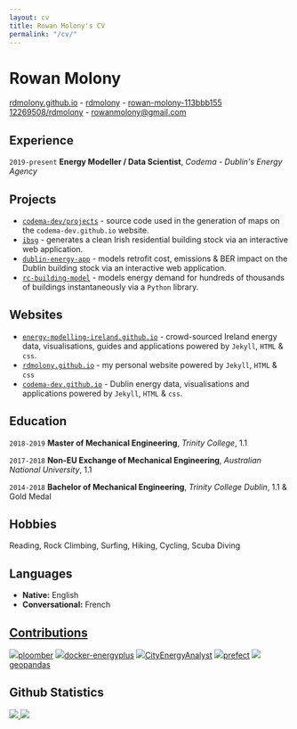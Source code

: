```yaml
---
layout: cv
title: Rowan Molony's CV
permalink: "/cv/"
---
```

# Rowan Molony

<div id="webaddress">
  <a href="https://rdmolony.github.io"><i class="fas fa-home"></i> rdmolony.github.io</a> -
  <a href="https://github.com/rdmolony"><i class="fab fa-github"></i> rdmolony</a> -
  <a href="https://linkedin.com/in/rowan-molony-113bbb155/"><i class="fab fa-linkedin"></i> rowan-molony-113bbb155</a> <br>
  <a href="https://stackoverflow.com/users/12269508/rdmolony"><i class="fab fa-stack-overflow"></i> 12269508/rdmolony</a> -
  <a href="mailto:rowanmolony@gmail.com"><i class="fas fa-envelope-square"></i> rowanmolony@gmail.com</a>
</div>

## Experience

`2019-present`
**Energy Modeller / Data Scientist**, *Codema - Dublin's Energy Agency*

## Projects

- [`codema-dev/projects`](/blog/codema-dev-projects) - source code used in the generation of maps on the `codema-dev.github.io` website. 
- [`ibsg`](/blog/irish-building-stock-generator) - generates a clean Irish residential building stock via an interactive web application.
- [`dublin-energy-app`](/blog/dublin-energy-app/) - models retrofit cost, emissions & BER impact on the Dublin building stock via an interactive web application.
- [`rc-building-model`](/blog/rc-building-model) - models energy demand for hundreds of thousands of buildings instantaneously via a `Python` library.

## Websites

- [`energy-modelling-ireland.github.io`](/blog/energy-modelling-ireland-website/) - crowd-sourced Ireland energy data, visualisations, guides and applications powered by `Jekyll`, `HTML` & `css`.
- [`rdmolony.github.io`](/) - my personal website powered by `Jekyll`, `HTML` & `css` 
- [`codema-dev.github.io`](/blog/codema-dev-website/) - Dublin energy data, visualisations and applications powered by `Jekyll`, `HTML` & `css`. 

## Education

`2018-2019`
**Master of Mechanical Engineering**, *Trinity College*, 1.1

`2017-2018`
**Non-EU Exchange of Mechanical Engineering**, *Australian National University*, 1.1

`2014-2018`
**Bachelor of Mechanical Engineering**, *Trinity College Dublin*, 1.1 & Gold Medal

## Hobbies

Reading, Rock Climbing, Surfing, Hiking, Cycling, Scuba Diving

## Languages

- **Native:** English
- **Conversational:** French

## [Contributions](/contributions/)

<img src="https://avatars.githubusercontent.com/u/60114551?s=20&v=4">[ploomber](https://github.com/ploomber/ploomber/issues?q=rdmolony)
<img src="https://avatars.githubusercontent.com/u/1906800?s=20&v=4">[docker-energyplus](https://github.com/NREL/docker-energyplus/issues?q=rdmolony)
<img src="https://avatars.githubusercontent.com/u/8478952?s=20&v=4">[CityEnergyAnalyst](https://github.com/architecture-building-systems/CityEnergyAnalyst/issues?q=rdmolony)
<img src="https://avatars.githubusercontent.com/u/39270919?s=20&v=4">[prefect](https://github.com/PrefectHQ/prefect/issues?q=rdmolony)
<img src="https://avatars.githubusercontent.com/u/8130715?s=20&v=4">[geopandas](https://github.com/geopandas/geopandas/issues?q=rdmolony)

## Github Statistics

<a href="https://github.com/rdmolony">
    <img src="https://github-readme-stats.vercel.app/api?username=rdmolony&show_icons=true&include_all_commits=true&hide=stars">
</a>
<a href="https://github.com/rdmolony">
    <img src="https://github-readme-stats.vercel.app/api/top-langs/?username=rdmolony&show_icons=true">
</a>
